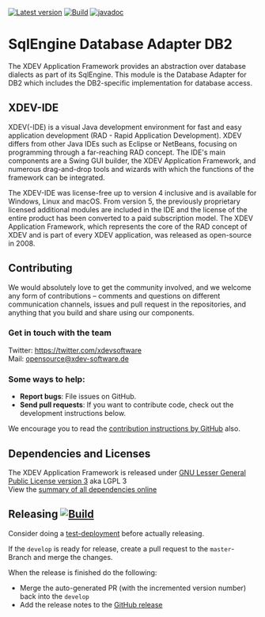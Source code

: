 [![Latest version](https://img.shields.io/maven-central/v/com.xdev-software/xapi-db-db2)](https://mvnrepository.com/artifact/com.xdev-software/xapi-db-db2)
[![Build](https://img.shields.io/github/workflow/status/xdev-software/xapi-db-db2/Check%20Build/develop)](https://github.com/xdev-software/xapi-db-db2/actions/workflows/checkBuild.yml?query=branch%3Adevelop)
[![javadoc](https://javadoc.io/badge2/com.xdev-software/xapi-db-db2/javadoc.svg)](https://javadoc.io/doc/com.xdev-software/xapi-db-db2) 

# SqlEngine Database Adapter DB2

The XDEV Application Framework provides an abstraction over database dialects as part of its SqlEngine. This module is the Database Adapter for DB2 which includes the DB2-specific implementation for database access.

## XDEV-IDE
XDEV(-IDE) is a visual Java development environment for fast and easy application development (RAD - Rapid Application Development). XDEV differs from other Java IDEs such as Eclipse or NetBeans, focusing on programming through a far-reaching RAD concept. The IDE's main components are a Swing GUI builder, the XDEV Application Framework, and numerous drag-and-drop tools and wizards with which the functions of the framework can be integrated.

The XDEV-IDE was license-free up to version 4 inclusive and is available for Windows, Linux and macOS. From version 5, the previously proprietary licensed additional modules are included in the IDE and the license of the entire product has been converted to a paid subscription model. The XDEV Application Framework, which represents the core of the RAD concept of XDEV and is part of every XDEV application, was released as open-source in 2008.

## Contributing

We would absolutely love to get the community involved, and we welcome any form of contributions – comments and questions on different communication channels, issues and pull request in the repositories, and anything that you build and share using our components.

### Get in touch with the team

Twitter: https://twitter.com/xdevsoftware 
<br/>
Mail: opensource@xdev-software.de

### Some ways to help:

- **Report bugs**: File issues on GitHub.
- **Send pull requests**: If you want to contribute code, check out the development instructions below.

We encourage you to read the [contribution instructions by GitHub](https://guides.github.com/activities/contributing-to-open-source/#contributing) also.

## Dependencies and Licenses
The XDEV Application Framework is released under [GNU Lesser General Public License version 3](https://www.gnu.org/licenses/lgpl-3.0.en.html) aka LGPL 3<br/>
View the [summary of all dependencies online](https://xdev-software.github.io/xapi-db-db2/dependencies/)

## Releasing [![Build](https://img.shields.io/github/workflow/status/xdev-software/xapi-db-db2/Release?label=Release)](https://github.com/xdev-software/xapi-db-db2/actions/workflows/release.yml)
Consider doing a [test-deployment](https://github.com/xdev-software/xapi-db-db2/actions/workflows/test-deploy.yml?query=branch%3Adevelop) before actually releasing.

If the ``develop`` is ready for release, create a pull request to the ``master``-Branch and merge the changes.

When the release is finished do the following:
* Merge the auto-generated PR (with the incremented version number) back into the ``develop``
* Add the release notes to the [GitHub release](https://github.com/xdev-software/xapi-db-db2/releases/latest)